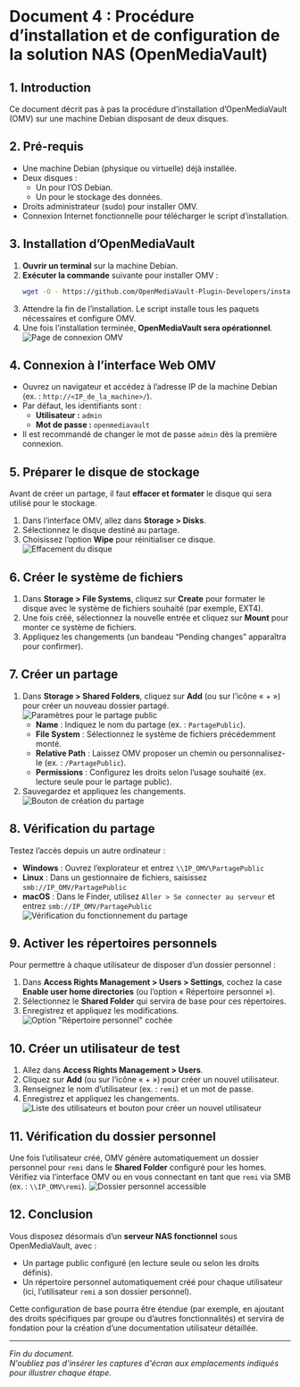 # Document 4 : Procédure d’installation et de configuration de la solution NAS (OpenMediaVault)

## 1. Introduction
Ce document décrit pas à pas la procédure d’installation d’OpenMediaVault (OMV) sur une machine Debian disposant de deux disques.

## 2. Pré-requis
- Une machine Debian (physique ou virtuelle) déjà installée.
- Deux disques :
  - Un pour l’OS Debian.
  - Un pour le stockage des données.
- Droits administrateur (sudo) pour installer OMV.
- Connexion Internet fonctionnelle pour télécharger le script d’installation.

## 3. Installation d’OpenMediaVault
1. **Ouvrir un terminal** sur la machine Debian.
2. **Exécuter la commande** suivante pour installer OMV :
   ```bash
   wget -O - https://github.com/OpenMediaVault-Plugin-Developers/installScript/raw/master/install | sudo bash
   ```
3. Attendre la fin de l’installation. Le script installe tous les paquets nécessaires et configure OMV.
4. Une fois l’installation terminée, **OpenMediaVault sera opérationnel**.
   ![Page de connexion OMV](image2.png)

## 4. Connexion à l’interface Web OMV
- Ouvrez un navigateur et accédez à l’adresse IP de la machine Debian (ex. : `http://<IP_de_la_machine>/`).
- Par défaut, les identifiants sont :
  - **Utilisateur :** `admin`
  - **Mot de passe :** `openmediavault`
- Il est recommandé de changer le mot de passe `admin` dès la première connexion.

## 5. Préparer le disque de stockage
Avant de créer un partage, il faut **effacer et formater** le disque qui sera utilisé pour le stockage.
1. Dans l’interface OMV, allez dans **Storage > Disks**.
2. Sélectionnez le disque destiné au partage.
3. Choisissez l’option **Wipe** pour réinitialiser ce disque.
   ![Effacement du disque](image8.png)

## 6. Créer le système de fichiers
1. Dans **Storage > File Systems**, cliquez sur **Create** pour formater le disque avec le système de fichiers souhaité (par exemple, EXT4).
2. Une fois créé, sélectionnez la nouvelle entrée et cliquez sur **Mount** pour monter ce système de fichiers.
3. Appliquez les changements (un bandeau “Pending changes” apparaîtra pour confirmer).

## 7. Créer un partage
1. Dans **Storage > Shared Folders**, cliquez sur **Add** (ou sur l’icône « + ») pour créer un nouveau dossier partagé.
   ![Paramètres pour le partage public](image5.png)  
   - **Name** : Indiquez le nom du partage (ex. : `PartagePublic`).
   - **File System** : Sélectionnez le système de fichiers précédemment monté.
   - **Relative Path** : Laissez OMV proposer un chemin ou personnalisez-le (ex. : `/PartagePublic`).
   - **Permissions** : Configurez les droits selon l’usage souhaité (ex. lecture seule pour le partage public).
2. Sauvegardez et appliquez les changements.
   ![Bouton de création du partage](image1.png)
   

## 8. Vérification du partage
Testez l’accès depuis un autre ordinateur :
- **Windows** : Ouvrez l’explorateur et entrez `\\IP_OMV\PartagePublic`
- **Linux** : Dans un gestionnaire de fichiers, saisissez `smb://IP_OMV/PartagePublic`
- **macOS** : Dans le Finder, utilisez `Aller > Se connecter au serveur` et entrez `smb://IP_OMV/PartagePublic`
   ![Vérification du fonctionnement du partage](image6.png)

## 9. Activer les répertoires personnels
Pour permettre à chaque utilisateur de disposer d’un dossier personnel :
1. Dans **Access Rights Management > Users > Settings**, cochez la case **Enable user home directories** (ou l’option « Répertoire personnel »).
2. Sélectionnez le **Shared Folder** qui servira de base pour ces répertoires.
3. Enregistrez et appliquez les modifications.
   ![Option "Répertoire personnel" cochée](image4.png)

## 10. Créer un utilisateur de test
1. Allez dans **Access Rights Management > Users**.
2. Cliquez sur **Add** (ou sur l’icône « + ») pour créer un nouvel utilisateur.
3. Renseignez le nom d’utilisateur (ex. : `remi`) et un mot de passe.
4. Enregistrez et appliquez les changements.
   ![Liste des utilisateurs et bouton pour créer un nouvel utilisateur](image7.png)

## 11. Vérification du dossier personnel
Une fois l’utilisateur créé, OMV génère automatiquement un dossier personnel pour `remi` dans le **Shared Folder** configuré pour les homes.  
Vérifiez via l’interface OMV ou en vous connectant en tant que `remi` via SMB (ex. : `\\IP_OMV\remi`).
   ![Dossier personnel accessible](image9.png)

## 12. Conclusion
Vous disposez désormais d’un **serveur NAS fonctionnel** sous OpenMediaVault, avec :
- Un partage public configuré (en lecture seule ou selon les droits définis).
- Un répertoire personnel automatiquement créé pour chaque utilisateur (ici, l’utilisateur `remi` a son dossier personnel).

Cette configuration de base pourra être étendue (par exemple, en ajoutant des droits spécifiques par groupe ou d’autres fonctionnalités) et servira de fondation pour la création d’une documentation utilisateur détaillée.

---

*Fin du document.*  
*N'oubliez pas d'insérer les captures d'écran aux emplacements indiqués pour illustrer chaque étape.*

